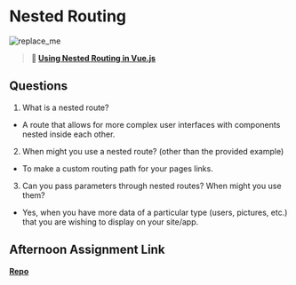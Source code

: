 # Nested Routing

![replace_me](https://codeworks.blob.core.windows.net/public/assets/img/illustrations/placeholder.svg)

> **📖 [Using Nested Routing in Vue.js](https://codeworksacademy.com/fs-student-guide/resources/wk6/04-Child-Routes)**

## Questions

1. What is a nested route?

- A route that allows for more complex user interfaces with components nested inside each other.

2. When might you use a nested route? (other than the provided example)

- To make a custom routing path for your pages links.

3. Can you pass parameters through nested routes? When might you use them?

- Yes, when you have more data of a particular type (users, pictures, etc.) that you are wishing to display on your site/app.

## Afternoon Assignment Link

**[Repo](https://github.com/Enderdr4gon74/Network)**
